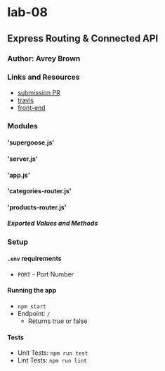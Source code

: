 # lab-08

## Express Routing & Connected API

### Author: Avrey Brown

### Links and Resources
* [submission PR](https://github.com/AvreyBrown-401-advanced-javascript/lab-08/pull/1)
* [travis](https://www.travis-ci.com/AvreyBrown-401-advanced-javascript/lab-08)
* [front-end](https://lab-08avrey.herokuapp.com/)



### Modules
#### 'supergoose.js'
#### 'server.js'
#### 'app.js'
#### 'categories-router.js'
#### 'products-router.js'
##### Exported Values and Methods



### Setup
#### `.env` requirements
* `PORT` - Port Number

#### Running the app
* `npm start`
* Endpoint: `/`
  * Returns true or false
  
#### Tests
* Unit Tests: `npm run test`
* Lint Tests: `npm run lint`